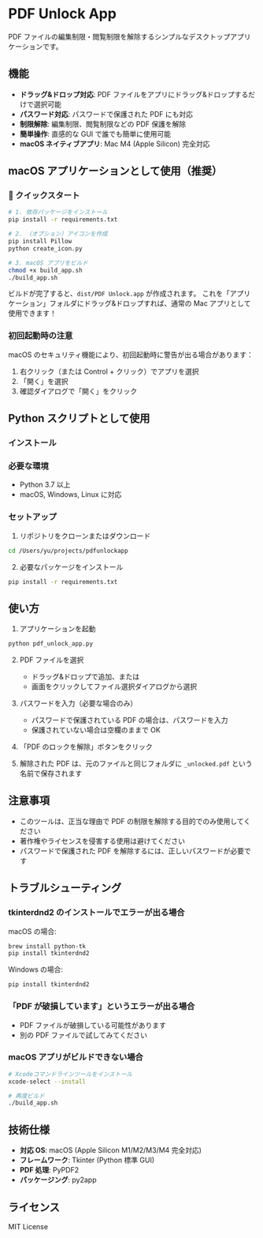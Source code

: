 # PDF Unlock App

PDF ファイルの編集制限・閲覧制限を解除するシンプルなデスクトップアプリケーションです。

## 機能

- **ドラッグ&ドロップ対応**: PDF ファイルをアプリにドラッグ&ドロップするだけで選択可能
- **パスワード対応**: パスワードで保護された PDF にも対応
- **制限解除**: 編集制限、閲覧制限などの PDF 保護を解除
- **簡単操作**: 直感的な GUI で誰でも簡単に使用可能
- **macOS ネイティブアプリ**: Mac M4 (Apple Silicon) 完全対応

## macOS アプリケーションとして使用（推奨）

### 🚀 クイックスタート

```bash
# 1. 依存パッケージをインストール
pip install -r requirements.txt

# 2. （オプション）アイコンを作成
pip install Pillow
python create_icon.py

# 3. macOS アプリをビルド
chmod +x build_app.sh
./build_app.sh
```

ビルドが完了すると、`dist/PDF Unlock.app` が作成されます。
これを「アプリケーション」フォルダにドラッグ&ドロップすれば、通常の Mac アプリとして使用できます！

### 初回起動時の注意

macOS のセキュリティ機能により、初回起動時に警告が出る場合があります：

1. 右クリック（または Control + クリック）でアプリを選択
2. 「開く」を選択
3. 確認ダイアログで「開く」をクリック

## Python スクリプトとして使用

### インストール

### 必要な環境

- Python 3.7 以上
- macOS, Windows, Linux に対応

### セットアップ

1. リポジトリをクローンまたはダウンロード

```bash
cd /Users/yu/projects/pdfunlockapp
```

2. 必要なパッケージをインストール

```bash
pip install -r requirements.txt
```

## 使い方

1. アプリケーションを起動

```bash
python pdf_unlock_app.py
```

2. PDF ファイルを選択

   - ドラッグ&ドロップで追加、または
   - 画面をクリックしてファイル選択ダイアログから選択

3. パスワードを入力（必要な場合のみ）

   - パスワードで保護されている PDF の場合は、パスワードを入力
   - 保護されていない場合は空欄のままで OK

4. 「PDF のロックを解除」ボタンをクリック

5. 解除された PDF は、元のファイルと同じフォルダに `_unlocked.pdf` という名前で保存されます

## 注意事項

- このツールは、正当な理由で PDF の制限を解除する目的でのみ使用してください
- 著作権やライセンスを侵害する使用は避けてください
- パスワードで保護された PDF を解除するには、正しいパスワードが必要です

## トラブルシューティング

### tkinterdnd2 のインストールでエラーが出る場合

macOS の場合:

```bash
brew install python-tk
pip install tkinterdnd2
```

Windows の場合:

```bash
pip install tkinterdnd2
```

### 「PDF が破損しています」というエラーが出る場合

- PDF ファイルが破損している可能性があります
- 別の PDF ファイルで試してみてください

### macOS アプリがビルドできない場合

```bash
# Xcodeコマンドラインツールをインストール
xcode-select --install

# 再度ビルド
./build_app.sh
```

## 技術仕様

- **対応 OS**: macOS (Apple Silicon M1/M2/M3/M4 完全対応)
- **フレームワーク**: Tkinter (Python 標準 GUI)
- **PDF 処理**: PyPDF2
- **パッケージング**: py2app

## ライセンス

MIT License
